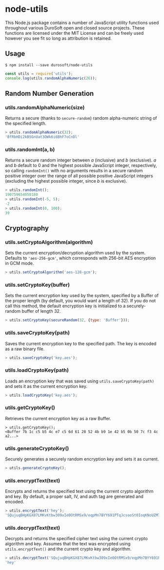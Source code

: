 # node-utils
This Node.js package contains a number of JavaScript utility functions used
throughout various DuroSoft open and closed source projects. These functions
are licensed under the MIT License and can be freely used however you see
fit so long as attribution is retained.

## Usage

`$ npm install --save durosoft/node-utils`

```javascript
const utils = require('utils');
console.log(utils.randomAlphaNumeric(26));
```


## Random Number Generation

### utils.randomAlphaNumeric(size)
Returns a secure (thanks to `secure-random`) random alpha-numeric string of the
specified length.

```javascript
> utils.randomAlphaNumeric(32);
'BfRbHDi2kBSGnUat3OWk6i6BhF7oCnDl'
```

### utils.randomInt(a, b)
Returns a secure random integer between *a* (inclusive) and *b* (exclusive). *a* and
*b* default to 0 and the highest possible JavaScript integer, respectively, so calling
`randomInt()` with no arguments results in a secure random positive integer over the
range of all possible positive JavaScript integers (excluding the highest
possible integer, since *b* is exclusive).

```javascript
> utils.randomInt();
190759654058180
> utils.randomInt(-5, 5);
-2
> utils.randomInt(0, 100);
39
```


## Cryptography

### utils.setCryptoAlgorithm(algorithm)
Sets the current encryption/decryption algorithm used by the system. Defaults to
`'aes-256-gcm'`, which corresponds with 256-bit AES encryption in GCM mode.

```javascript
> utils.setCryptoAlgorithm('aes-128-gcm');
```

### utils.setCryptoKey(buffer)
Sets the current encryption key used by the system, specified by a Buffer of the proper
length (by default, you would want a length of 32). If you do not call this method,
the default encryption key is initialized to a securely-random buffer of length 32.

```javascript
> utils.setCryptoKey(secureRandom(32, {type: 'Buffer'}));
```

### utils.saveCryptoKey(path)
Saves the current encryption key to the specified path. The key is encoded as
a raw binary file.

```javascript
> utils.saveCryptoKey('key.aes');
```

### utils.loadCryptoKey(path)
Loads an encryption key that was saved using `utils.saveCryptoKey(path)` and sets it
as the current encryption key.

```javascript
> utils.loadCryptoKey('key.aes');
```

### utils.getCryptoKey()
Retrieves the current encryption key as a raw Buffer.

```
> utils.getCryptoKey();
<Buffer 7b 1c c5 b5 4c e7 c5 6d 61 28 52 4b b9 1e 42 b5 0b 50 7c f3 4c a2...>
```

### utils.generateCryptoKey()
Securely generates a securely random encryption key and sets it as current.

```javascript
> utils.generateCryptoKey();
```

### utils.encryptText(text)
Encrypts and returns the specified text using the current crypto algorithm and key. By
default, a proper salt, IV, and auth tag are generated and encoded.

```javascript
> utils.encryptText('hey');
'SQujuqBHpKGX87LMKvKtbw309xIe0OtRMSx9/eqpMn7BYY691PTqJcsooSt0IoqKNoUZM7...'
```

### utils.decryptText(text)
Decrypts and returns the specified cipher text using the current crypto algorithm and
key. Assumes that the text was encrypted using `utils.encryptText()` and the current
crypto key and algorithm.

```javascript
> utils.decryptText('SQujuqBHpKGX87LMKvKtbw309xIe0OtRMSx9/eqpMn7BYY691P...');
'hey'
```
